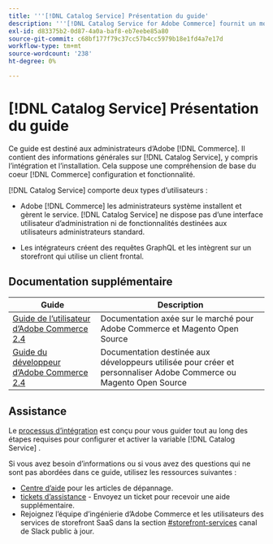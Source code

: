 ```yaml
---
title: '''[!DNL Catalog Service] Présentation du guide'
description: '''[!DNL Catalog Service for Adobe Commerce] fournit un moyen de récupérer le contenu des pages d’affichage de produit et des pages de liste de produits plus rapidement que les requêtes GraphQL natives d’Adobe Commerce."'
exl-id: d83375b2-0d87-4a0a-baf8-eb7eebe85a80
source-git-commit: c68bf177f79c37cc57b4cc5979b18e1fd4a7e17d
workflow-type: tm+mt
source-wordcount: '238'
ht-degree: 0%

---
```


# [!DNL Catalog Service] Présentation du guide

Ce guide est destiné aux administrateurs d’Adobe [!DNL Commerce]. Il contient des informations générales sur [!DNL Catalog Service], y compris l’intégration et l’installation. Cela suppose une compréhension de base du coeur [!DNL Commerce] configuration et fonctionnalité.

[!DNL Catalog Service] comporte deux types d’utilisateurs :

* Adobe [!DNL Commerce] les administrateurs système installent et gèrent le service. [!DNL Catalog Service] ne dispose pas d’une interface utilisateur d’administration ni de fonctionnalités destinées aux utilisateurs administrateurs standard.

* Les intégrateurs créent des requêtes GraphQL et les intègrent sur un storefront qui utilise un client frontal.

## Documentation supplémentaire

| Guide | Description |
|------ | ----------- |
| [Guide de l’utilisateur d’Adobe Commerce 2.4](https://experienceleague.adobe.com/docs/commerce.html) | Documentation axée sur le marché pour Adobe Commerce et Magento Open Source |
| [Guide du développeur d’Adobe Commerce 2.4](https://developer.adobe.com/commerce/docs) | Documentation destinée aux développeurs utilisée pour créer et personnaliser Adobe Commerce ou Magento Open Source |

## Assistance

Le [processus d’intégration](https://experienceleague.adobe.com/docs/commerce-merchant-services/catalog-service/installation.html) est conçu pour vous guider tout au long des étapes requises pour configurer et activer la variable [!DNL Catalog Service] .

Si vous avez besoin d’informations ou si vous avez des questions qui ne sont pas abordées dans ce guide, utilisez les ressources suivantes :

* [Centre d’aide](https://experienceleague.adobe.com/docs/commerce-knowledge-base/kb/overview.html) pour les articles de dépannage.
* [tickets d’assistance](https://experienceleague.adobe.com/docs/commerce-knowledge-base/kb/help-center-guide/magento-help-center-user-guide.html#submit-ticket) - Envoyez un ticket pour recevoir une aide supplémentaire.
* Rejoignez l’équipe d’ingénierie d’Adobe Commerce et les utilisateurs des services de storefront SaaS dans la section [#storefront-services](https://magentocommeng.slack.com/archives/C03HVPG8RS4) canal de Slack public à jour.
